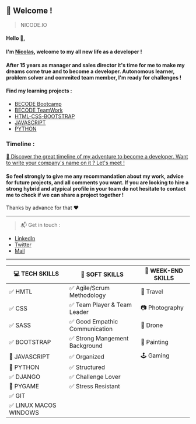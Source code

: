 ## :loudspeaker: Welcome !
> NICODE.IO

#### Hello 👋, 

#### I'm [Nicolas](https://www.linkedin.com/in/nicolas-denoel/), welcome to my all new life as a developer !

#### After 15 years as manager and sales director it's time for me to make my dreams come true and to become a developer. Autonomous learner, problem solver and commited team member, I'm ready for challenges !

#### Find my learning projects :
- [BECODE Bootcamp](https://github.com/nicode-io/Becode-Learning)
- [BECODE TeamWork](https://github.com/Becode-TeamWork) 
- [HTML-CSS-BOOTSTRAP](https://github.com/html-css-nicode)
- [JAVASCRIPT](https://github.com/Javascripter-Nicode)
- [PYTHON](https://github.com/Pythonizer-Nicode)

### Timeline : 
[:calendar: Discover the great timeline of my adventure to become a developer. Want to write your company's name on it ? Let's meet !](https://timelines.gitkraken.com/timeline/2e12cc334eb0406b84bf7a6339e666c4?range=2020-05-26_2020-06-27)  

#### So feel strongly to give me any recommandation about my work, advice for future projects, and all comments you want. If you are looking to hire a strong hybrid and atypical profile in your team do not hesitate to contact me to check if we can share a project together !  

Thanks by advance for that :heart:  

---

> :mailbox_with_mail: Get in touch :
- [LinkedIn](linkedin.com/in/nicolas-denoel)
- [Twitter](https://twitter.com/Nicode_IO)
- [Mail](mailto:nicolas.denoel@gmail.com) 

---
| :computer: TECH SKILLS                 |  :muscle: SOFT SKILLS                          |  :deciduous_tree: WEEK-END SKILLS |
|----------------------------------------|------------------------------------------------|-----------------------------------|
| :white_check_mark: HMTL                | :white_check_mark: Agile/Scrum Methodology     | :sunrise_over_mountains: Travel   |
| :white_check_mark: CSS                 | :white_check_mark: Team Player & Team Leader   | :camera: Photography              |
| :white_check_mark: SASS                | :white_check_mark: Good Empathic Communication | :helicopter: Drone                |
| :white_check_mark: BOOTSTRAP           | :white_check_mark: Strong Mangement Background | :art: Painting                    |
| :construction: JAVASCRIPT              | :white_check_mark: Organized                   | :joystick: Gaming                 |
| :construction: PYTHON                  | :white_check_mark: Structured                  |                                   |
| :white_check_mark: DJANGO              | :white_check_mark: Challenge Lover             |                                   |
| :construction: PYGAME                  | :white_check_mark: Stress Resistant            |                                   |
| :white_check_mark: GIT                 |                                                |                                   |
| :white_check_mark: LINUX MACOS WINDOWS |                                                |                                   |



 
